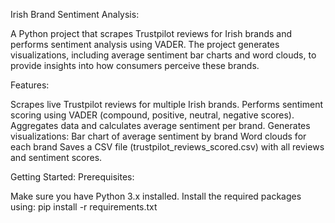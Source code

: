 Irish Brand Sentiment Analysis:

A Python project that scrapes Trustpilot reviews for Irish brands and performs sentiment analysis using VADER. The project generates visualizations, including average sentiment bar charts and word clouds, to provide insights into how consumers perceive these brands.

Features:

Scrapes live Trustpilot reviews for multiple Irish brands.
Performs sentiment scoring using VADER (compound, positive, neutral, negative scores).
Aggregates data and calculates average sentiment per brand.
Generates visualizations:
Bar chart of average sentiment by brand
Word clouds for each brand
Saves a CSV file (trustpilot_reviews_scored.csv) with all reviews and sentiment scores.

Getting Started:
Prerequisites:

Make sure you have Python 3.x installed. Install the required packages using:
pip install -r requirements.txt
